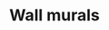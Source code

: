 ---
title: "Wall murals"
draft: false
slug: "wall-murals"
weight: "3"

thumbnails: [
    big: "thumbnail_murals.jpg", 
    small: "thumbnail_murals-s.jpg"
]

header: {
    h1: "A fun and colorful way\n to warm up your space!",
}

comingsoon: {
    title: "(more info coming soon)"
}

block_selected: {
    h2: "Recent work",
    img: [ 
        {class: "gallery-col-12 text-center", path: "work_murals-001.jpg"},

        {class: "gallery-col-7 gallery-row-3", path: "work_murals-002.jpg"},
        {class: "gallery-col-5 gallery-row-1", path: "work_mural-004.jpg"},
        {class: "gallery-col-5 gallery-row-1", path: "work_mural-005.jpg"}
    ]
}

block_interested: {
    title: "Interested?\nLet's get in touch!"
}

---